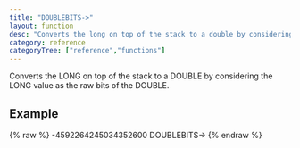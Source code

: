 ```yaml
---
title: "DOUBLEBITS->"
layout: function
desc: "Converts the long on top of the stack to a double by considering the long value as the raw bits of the double."
category: reference
categoryTree: ["reference","functions"]
---
```


Converts the LONG on top of the stack to a DOUBLE by considering the LONG value as the raw bits of the DOUBLE.

## Example ##

{% raw %}
<warp10-warpscript-widget backend="{{backend}}"  exec-endpoint="{{execEndpoint}}">-4592264245034352600
DOUBLEBITS->
</warp10-warpscript-widget>
{% endraw %}    
